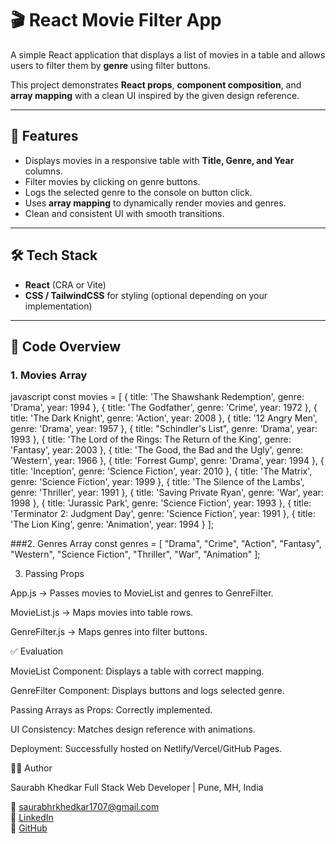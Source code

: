 # 🎬 React Movie Filter App

A simple React application that displays a list of movies in a table and allows users to filter them by **genre** using filter buttons.  

This project demonstrates **React props**, **component composition**, and **array mapping** with a clean UI inspired by the given design reference.  

---

## 🚀 Features

- Displays movies in a responsive table with **Title, Genre, and Year** columns.  
- Filter movies by clicking on genre buttons.  
- Logs the selected genre to the console on button click.  
- Uses **array mapping** to dynamically render movies and genres.  
- Clean and consistent UI with smooth transitions.  

---

## 🛠️ Tech Stack

- **React** (CRA or Vite)  
- **CSS / TailwindCSS** for styling (optional depending on your implementation) 

---

## 📜 Code Overview

### 1. Movies Array
javascript
const movies = [
  { title: 'The Shawshank Redemption', genre: 'Drama', year: 1994 },
  { title: 'The Godfather', genre: 'Crime', year: 1972 },
  { title: 'The Dark Knight', genre: 'Action', year: 2008 },
  { title: '12 Angry Men', genre: 'Drama', year: 1957 },
  { title: "Schindler's List", genre: 'Drama', year: 1993 },
  { title: 'The Lord of the Rings: The Return of the King', genre: 'Fantasy', year: 2003 },
  { title: 'The Good, the Bad and the Ugly', genre: 'Western', year: 1966 },
  { title: 'Forrest Gump', genre: 'Drama', year: 1994 },
  { title: 'Inception', genre: 'Science Fiction', year: 2010 },
  { title: 'The Matrix', genre: 'Science Fiction', year: 1999 },
  { title: 'The Silence of the Lambs', genre: 'Thriller', year: 1991 },
  { title: 'Saving Private Ryan', genre: 'War', year: 1998 },
  { title: 'Jurassic Park', genre: 'Science Fiction', year: 1993 },
  { title: 'Terminator 2: Judgment Day', genre: 'Science Fiction', year: 1991 },
  { title: 'The Lion King', genre: 'Animation', year: 1994 }
];

###2. Genres Array
const genres = [
  "Drama",
  "Crime",
  "Action",
  "Fantasy",
  "Western",
  "Science Fiction",
  "Thriller",
  "War",
  "Animation"
];

3. Passing Props

App.js → Passes movies to MovieList and genres to GenreFilter.

MovieList.js → Maps movies into table rows.

GenreFilter.js → Maps genres into filter buttons.

✅ Evaluation 

MovieList Component: Displays a table with correct mapping.

GenreFilter Component: Displays buttons and logs selected genre.

Passing Arrays as Props: Correctly implemented.

UI Consistency: Matches design reference with animations.

Deployment: Successfully hosted on Netlify/Vercel/GitHub Pages.


👨‍💻 Author

Saurabh Khedkar 
Full Stack Web Developer | Pune, MH, India 

📧 saurabhrkhedkar1707@gmail.com  
🔗 [LinkedIn](https://linkedin.com/in/saurabh-khedkar)  
🐙 [GitHub](https://github.com/khedkar2001)  
